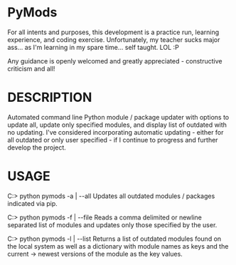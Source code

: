 # PyMods
For all intents and purposes, this development is a practice run, learning experience, and coding exercise. Unfortunately,
my teacher sucks major ass... as I'm learning in my spare time... self taught. LOL :P

Any guidance is openly welcomed and greatly appreciated - constructive criticism and all! 

DESCRIPTION
=============================
Automated command line Python module / package updater with options to update all, update only specified modules, and display list of outdated with no updating.
I've considered incorporating automatic updating - either for all outdated or only user specified - if I continue to progress and further develop the project.

USAGE
=============================
C:\> python pymods -a | --all                               Updates all outdated modules / packages indicated via pip.

C:\> python pymods -f <filepath> | --file <filepath>        Reads a comma delimited or newline separated list of modules and updates only those specified by the user.

C:\> python pymods -l | --list                              Returns a list of outdated modules found on the local system as well as a dictionary with module names as
                                                            keys and the current -> newest versions of the module as the key values.
